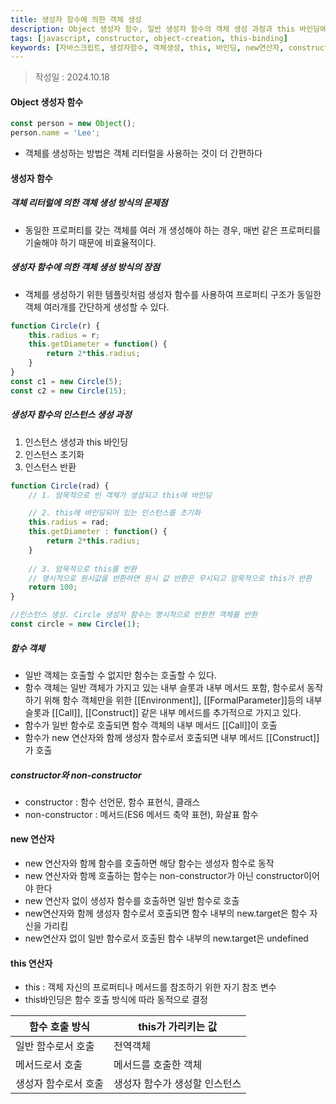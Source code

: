 ```yaml
---
title: 생성자 함수에 의한 객체 생성
description: Object 생성자 함수, 일반 생성자 함수의 객체 생성 과정과 this 바인딩에 대한 상세 가이드
tags: [javascript, constructor, object-creation, this-binding]
keywords: [자바스크립트, 생성자함수, 객체생성, this, 바인딩, new연산자, constructor, non-constructor]
---
```


>작성일 : 2024.10.18  

#### Object 생성자 함수
```js
const person = new Object();
person.name = 'Lee';
```
- 객체를 생성하는 방법은 객체 리터럴을 사용하는 것이 더 간편하다

#### 생성자 함수
##### 객체 리터럴에 의한 객체 생성 방식의 문제점
- 동일한 프로퍼티를 갖는 객체를 여러 개 생성해야 하는 경우, 매번 같은 프로퍼티를 기술해야 하기 때문에 비효율적이다.

##### 생성자 함수에 의한 객체 생성 방식의 장점
- 객체를 생성하기 위한 템플릿처럼 생성자 함수를 사용하여 프로퍼티 구조가 동일한 객체 여러개를 간단하게 생성할 수 있다.
```js
function Circle(r) {
	this.radius = r;
	this.getDiameter = function() {
		return 2*this.radius; 
	}
}
const c1 = new Circle(5);
const c2 = new Circle(15);
```

##### 생성자 함수의 인스턴스 생성 과정
1. 인스턴스 생성과 this 바인딩
2. 인스턴스 초기화
3. 인스턴스 반환
```js
function Circle(rad) {
	// 1. 암묵적으로 빈 객체가 생성되고 this에 바인딩

	// 2. this에 바인딩되어 있는 인스턴스를 초기화
	this.radius = rad;
	this.getDiameter : function() {
		return 2*this.radius;
	}
	
	// 3. 암묵적으로 this를 반환
	// 명시적으로 원시값을 반환하면 원시 값 반환은 무시되고 암묵적으로 this가 반환
	return 100;
}

//인스턴스 생성. Circle 생성자 함수는 명시적으로 반환한 객체를 반환
const circle = new Circle(1);
```

##### 함수 객체
- 일반 객체는 호출할 수 없지만 함수는 호출할 수 있다.
- 함수 객체는 일반 객체가 가지고 있는 내부 슬롯과 내부 메서드 포함, 함수로서 동작하기 위해 함수 객체만을 위한 \[[Environment]], \[[FormalParameter]]등의 내부 슬롯과 \[[Call]], \[[Construct]] 같은 내부 메서드를 추가적으로 가지고 있다.
- 함수가 일반 함수로 호출되면 함수 객체의 내부 메서드 \[[Call]]이 호출
- 함수가  new 연산자와 함께 생성자 함수로서 호출되면 내부 메서드 \[[Construct]]가 호출

##### constructor와 non-constructor
- constructor : 함수 선언문, 함수 표현식, 클래스
- non-constructor : 메서드(ES6 메서드 축약 표현), 화살표 함수

#### new 연산자
- new 연산자와 함께 함수를 호출하면 해당 함수는 생성자 함수로 동작
- new 연산자와 함께 호출하는 함수는 non-constructor가 아닌 constructor이어야 한다
- new 연산자 없이 생성자 함수를 호출하면 일반 함수로 호출
- new연산자와 함께 생성자 함수로서 호출되면 함수 내부의 new.target은 함수 자신을 가리킴
- new연산자 없이 일반 함수로서 호출된 함수 내부의 new.target은 undefined
#### this 연산자
- this : 객체 자신의 프로퍼티나 메서드를 참조하기 위한 자기 참조 변수
- this바인딩은 함수 호출 방식에 따라 동적으로 결정

| 함수 호출 방식    | this가 가리키는 값     |
| ----------- | ---------------- |
| 일반 함수로서 호출  | 전역객체             |
| 메서드로서 호출    | 메서드를 호출한 객체      |
| 생성자 함수로서 호출 | 생성자 함수가 생성할 인스턴스 |




